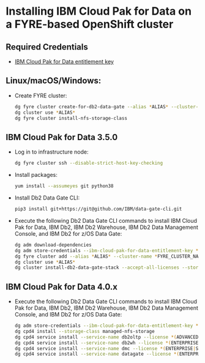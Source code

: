 # Installing IBM Cloud Pak for Data on a FYRE-based OpenShift cluster

## Required Credentials

- [IBM Cloud Pak for Data entitlement key](https://myibm.ibm.com/products-services/containerlibrary)

## Linux/macOS/Windows:

- Create FYRE cluster:

  ```bash
  dg fyre cluster create-for-db2-data-gate --alias *ALIAS* --cluster-name *FYRE_CLUSTER_NAME* --ssh-key "$(cat ~/.ssh/id_rsa.pub)"
  dg cluster use *ALIAS*
  dg fyre cluster install-nfs-storage-class
  ```

## IBM Cloud Pak for Data 3.5.0

- Log in to infrastructure node:

  ```bash
  dg fyre cluster ssh --disable-strict-host-key-checking
  ```

- Install packages:

  ```bash
  yum install --assumeyes git python38
  ```

- Install Db2 Data Gate CLI:

  ```bash
  pip3 install git+https://git@github.com/IBM/data-gate-cli.git
  ```

- Execute the following Db2 Data Gate CLI commands to install IBM Cloud Pak for Data, IBM Db2, IBM Db2 Warehouse, IBM Db2 Data Management Console, and IBM Db2 for z/OS Data Gate:

  ```bash
  dg adm download-dependencies
  dg adm store-credentials --ibm-cloud-pak-for-data-entitlement-key *IBM_CLOUD_PAK_FOR_DATA_ENTITLEMENT_KEY*
  dg fyre cluster add --alias *ALIAS* --cluster-name *FYRE_CLUSTER_NAME* --password *KUBEADMIN_PASSWORD*
  dg cluster use *ALIAS*
  dg cluster install-db2-data-gate-stack --accept-all-licenses --storage-class managed-nfs-storage
  ```

## IBM Cloud Pak for Data 4.0.x

- Execute the following Db2 Data Gate CLI commands to install IBM Cloud Pak for Data, IBM Db2, IBM Db2 Warehouse, IBM Db2 Data Management Console, and IBM Db2 for z/OS Data Gate:

  ```bash
  dg adm store-credentials --ibm-cloud-pak-for-data-entitlement-key *IBM_CLOUD_PAK_FOR_DATA_ENTITLEMENT_KEY*
  dg cpd4 install --storage-class managed-nfs-storage
  dg cpd4 service install --service-name db2oltp --license *(ADVANCED|COMMUNITY|STANDARD)*
  dg cpd4 service install --service-name db2wh --license *(ENTERPRISE|STANDARD)*
  dg cpd4 service install --service-name dmc --license *(ENTERPRISE|STANDARD)*
  dg cpd4 service install --service-name datagate --license *(ENTERPRISE|STANDARD)*
  ```
